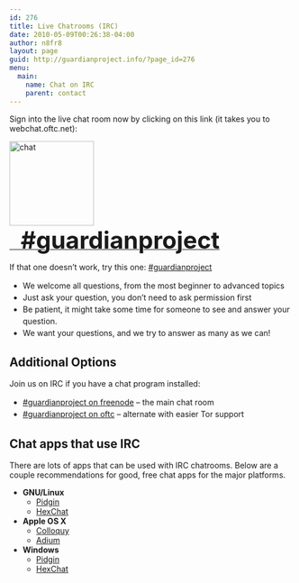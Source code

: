 ```yaml
---
id: 276
title: Live Chatrooms (IRC)
date: 2010-05-09T00:26:38-04:00
author: n8fr8
layout: page
guid: http://guardianproject.info/?page_id=276
menu:
  main:
    name: Chat on IRC
    parent: contact
---
```

Sign into the live chat room now by clicking on this link (it takes you to webchat.oftc.net): 

<a href="https://webchat.freenode.net/?randomnick=1&#038;channels=%23guardianproject&#038;uio=MT1mYWxzZSYyPXRydWUmND10cnVlJjk9dHJ1ZSYxMD10cnVlJjEyPXRydWU84" title="Freenode IRC Webchat" target="_blank"><img src="https://guardianproject.info/wp-content/uploads/2010/05/chat-150x150.jpg" alt="chat" width="150" height="150" class="size-thumbnail wp-image-12341" style="vertical-align:middle" srcset="https://guardianproject.info/wp-content/uploads/2010/05/chat-150x150.jpg 150w, https://guardianproject.info/wp-content/uploads/2010/05/chat-100x100.jpg 100w, https://guardianproject.info/wp-content/uploads/2010/05/chat-200x200.jpg 200w, https://guardianproject.info/wp-content/uploads/2010/05/chat.jpg 290w" sizes="(max-width: 150px) 100vw, 150px" /><strong style="font-size: 300%;">&nbsp;&nbsp;#guardianproject</strong></a>

If that one doesn&#8217;t work, try this one: <a href="https://webchat.oftc.net/?randomnick=1&#038;channels=guardianproject&#038;uio=MT1mYWxzZSYyPXRydWUmND10cnVlJjk9dHJ1ZSYxMD10cnVlJjExPTIwNSYxMj10cnVlb6#" title="OFTC IRC Webchat" target="_blank">#guardianproject</a>

<ul style="line-height:150%">
  <li>
    We welcome all questions, from the most beginner to advanced topics
  </li>
  <li>
    Just ask your question, you don&#8217;t need to ask permission first
  </li>
  <li>
    Be patient, it might take some time for someone to see and answer your question.
  </li>
  <li>
    We want your questions, and we try to answer as many as we can!
  </li>
</ul>

## Additional Options

Join us on IRC if you have a chat program installed:

<ul style="line-height:150%">
  <li>
    <a href="irc://irc.freenode.net/guardianproject" title="Guardian Project on IRC Freenode" target="_blank">#guardianproject on freenode</a> &#8211; the main chat room
  </li>
  <li>
    <a href="irc://irc.oftc.net/guardianproject" title="Guardian Project on IRC OFTC" target="_blank">#guardianproject on oftc</a> &#8211; alternate with easier Tor support
  </li>
</ul>

## Chat apps that use IRC

There are lots of apps that can be used with IRC chatrooms. Below are a couple recommendations for good, free chat apps for the major platforms.

  * **GNU/Linux** 
      * <a href="https://pidgin.im/" target="_blank">Pidgin</a>
      * <a href="https://hexchat.github.io/" target="_blank">HexChat</a>
  * **Apple OS X** 
      * <a href="http://colloquy.info/" target="_blank">Colloquy</a>
      * <a href="https://adium.im/" target="_blank">Adium</a>
  * **Windows** 
      * <a href="https://pidgin.im/" target="_blank">Pidgin</a>
      * <a href="https://hexchat.github.io/" target="_blank">HexChat</a>
